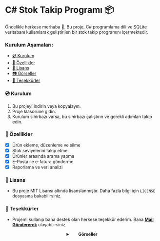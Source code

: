 # C# Stok Takip Programı 📦

Öncelikle herkese merhaba 👋. Bu proje, C# programlama dili ve SQLite veritabanı kullanılarak geliştirilen bir stok takip programını içermektedir.

### Kurulum Aşamaları:

- [💿 Kurulum](#-kurulum)
- [🚀 Özellikler](#-özellikler)
- [📜 Lisans](#-lisans)
- [📷 Görseller](#-görseller)
- [🙏 Teşekkürler](#-teşekkürler)

### 💿 Kurulum
1. Bu projeyi indirin veya kopyalayın.
2. Proje klasörüne gidin.
3. Kurulum sihirbazı varsa, bu sihirbazı çalıştırın ve gerekli adımları takip edin.

### 🚀 Özellikler
- [x] Ürün ekleme, düzenleme ve silme
- [x] Stok seviyelerini takip etme
- [x] Ürünler arasında arama yapma
- [x] E-Posta ile e-fatura gönderme 
- [x] Raporlama ve veri analizi

### 📜 Lisans
- Bu proje MIT Lisansı altında lisanslanmıştır. Daha fazla bilgi için `LICENSE` dosyasına bakabilirsiniz.

### 🙏 Teşekkürler
- Projemi kullanıp bana destek olan herkese teşekkür ederim. Bana [**Mail Göndererek**](mailto:emreecanbaltaa@icloud.com) ulaşabilirsiniz.

<details>
    <summary align="center"> &nbsp; &nbsp; &nbsp; <b>Görseller</b></summary>
    <p align="center">
        <img src="">
        <img src="">
        <img src="">
    </p>
</details>

